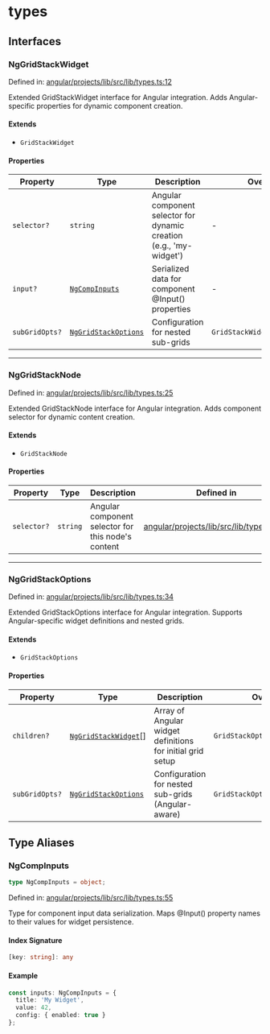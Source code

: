 # types

## Interfaces

### NgGridStackWidget

Defined in: [angular/projects/lib/src/lib/types.ts:12](https://github.com/adumesny/gridstack.js/blob/master/angular/projects/lib/src/lib/types.ts#L12)

Extended GridStackWidget interface for Angular integration.
Adds Angular-specific properties for dynamic component creation.

#### Extends

- `GridStackWidget`

#### Properties

| Property | Type | Description | Overrides | Defined in |
| ------ | ------ | ------ | ------ | ------ |
| <a id="selector"></a> `selector?` | `string` | Angular component selector for dynamic creation (e.g., 'my-widget') | - | [angular/projects/lib/src/lib/types.ts:14](https://github.com/adumesny/gridstack.js/blob/master/angular/projects/lib/src/lib/types.ts#L14) |
| <a id="input"></a> `input?` | [`NgCompInputs`](#ngcompinputs) | Serialized data for component @Input() properties | - | [angular/projects/lib/src/lib/types.ts:16](https://github.com/adumesny/gridstack.js/blob/master/angular/projects/lib/src/lib/types.ts#L16) |
| <a id="subgridopts"></a> `subGridOpts?` | [`NgGridStackOptions`](#nggridstackoptions) | Configuration for nested sub-grids | `GridStackWidget.subGridOpts` | [angular/projects/lib/src/lib/types.ts:18](https://github.com/adumesny/gridstack.js/blob/master/angular/projects/lib/src/lib/types.ts#L18) |

***

### NgGridStackNode

Defined in: [angular/projects/lib/src/lib/types.ts:25](https://github.com/adumesny/gridstack.js/blob/master/angular/projects/lib/src/lib/types.ts#L25)

Extended GridStackNode interface for Angular integration.
Adds component selector for dynamic content creation.

#### Extends

- `GridStackNode`

#### Properties

| Property | Type | Description | Defined in |
| ------ | ------ | ------ | ------ |
| <a id="selector-1"></a> `selector?` | `string` | Angular component selector for this node's content | [angular/projects/lib/src/lib/types.ts:27](https://github.com/adumesny/gridstack.js/blob/master/angular/projects/lib/src/lib/types.ts#L27) |

***

### NgGridStackOptions

Defined in: [angular/projects/lib/src/lib/types.ts:34](https://github.com/adumesny/gridstack.js/blob/master/angular/projects/lib/src/lib/types.ts#L34)

Extended GridStackOptions interface for Angular integration.
Supports Angular-specific widget definitions and nested grids.

#### Extends

- `GridStackOptions`

#### Properties

| Property | Type | Description | Overrides | Defined in |
| ------ | ------ | ------ | ------ | ------ |
| <a id="children"></a> `children?` | [`NgGridStackWidget`](#nggridstackwidget)[] | Array of Angular widget definitions for initial grid setup | `GridStackOptions.children` | [angular/projects/lib/src/lib/types.ts:36](https://github.com/adumesny/gridstack.js/blob/master/angular/projects/lib/src/lib/types.ts#L36) |
| <a id="subgridopts-1"></a> `subGridOpts?` | [`NgGridStackOptions`](#nggridstackoptions) | Configuration for nested sub-grids (Angular-aware) | `GridStackOptions.subGridOpts` | [angular/projects/lib/src/lib/types.ts:38](https://github.com/adumesny/gridstack.js/blob/master/angular/projects/lib/src/lib/types.ts#L38) |

## Type Aliases

### NgCompInputs

```ts
type NgCompInputs = object;
```

Defined in: [angular/projects/lib/src/lib/types.ts:55](https://github.com/adumesny/gridstack.js/blob/master/angular/projects/lib/src/lib/types.ts#L55)

Type for component input data serialization.
Maps @Input() property names to their values for widget persistence.

#### Index Signature

```ts
[key: string]: any
```

#### Example

```typescript
const inputs: NgCompInputs = {
  title: 'My Widget',
  value: 42,
  config: { enabled: true }
};
```
